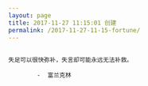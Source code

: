 ```yaml
---
layout: page
title: 2017-11-27 11:15:01 创建
permalink: /2017-11-27-11-15-fortune/
---
```

```

失足可以很快弥补，失言却可能永远无法补救。

        -  富兰克林

```
